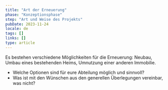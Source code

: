 ```yaml
---
title: "Art der Erneuerung"
phase: "Konzeptionsphase"
step: "Art und Weise des Projekts"
pubDate: 2023-11-24
locale: de
tags: []
links: []
type: article
---
```


Es bestehen verschiedene Möglichkeiten für die Erneuerung: Neubau, Umbau eines bestehenden Heims, Umnutzung einer anderen Immobilie.
- Welche Optionen sind für eure Abteilung möglich und sinnvoll?
- Was ist mit den Wünschen aus den generellen Überlegungen vereinbar, was nicht?
